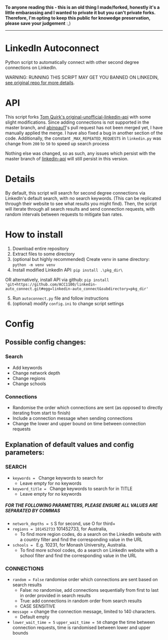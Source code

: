 **To anyone reading this - this is an old thing I made/forked, honestly it's a little embarassing and I wanted to private it but you can't private forks. Therefore, I'm opting to keep this public for knowedge preservation, please save your judgement** :,)

---

# LinkedIn Autoconnect
Python script to automatically connect with other second degree connections on LinkedIn.

WARNING: RUNNING THIS SCRIPT MAY GET YOU BANNED ON LINKEDIN, [see original repo for more details](https://github.com/tomquirk/linkedin-api).

# API
This script forks [Tom Quirk's original-unofficial-linkedin-api](https://github.com/tomquirk/linkedin-api) with some slight modifications. Since adding connections is not supported in the master branch, and [abinpaul1](https://github.com/tomquirk/linkedin-api/pull/136)'s pull request has not been merged yet, I have manually applied the merge. I have also fixed a bug in another section of the code. Additionally, the constant `_MAX_REPEATED_REQUESTS` in `linkedin.py` was change from `200` to `50` to speed up search process

Nothing else was changed, so as such, any issues which persist with the master branch of [linkedin-api](https://github.com/tomquirk/linkedin-api) will still persist in this version.

# Details
By default, this script will search for second degree connections via LinkedIn's default search, with no search keywords. (This can be replicated through their website to see what results you might find). Then, the script will iterate through all search results and send connection requests, with random intervals between requests to mitigate ban rates.

# How to install
1. Download entire repository
2. Extract files to some directory
3. (optional but highly recommended) Create venv in same directory: `python -m venv venv`
4. Install modified LinkedIn API: `pip install .\pkg_dir\`

OR alternatively, install API via github: `pip install 'git+https://github.com/ACC1100/linkedin-auto_connect.git#egg=linkedin-auto_connect&subdirectory=pkg_dir'`

5. Run `autoconnect.py` file and follow instructions
6. (optional) modify `config.ini` to change script settings

# Config

## Possible config changes:
### Search
- Add keywords
- Change network depth
- Change regions
- Change schools
### Connections
- Randomise the order which connections are sent (as opposed to directly iterating from start to finish)
- Include a connection message when sending connections
- Change the lower and upper bound on time between connection requests

## Explanation of default values and config parameters:
### SEARCH
- `keywords = ` Change keywords to search for
    - Leave empty for no keywords
- `keyword_title = ` Change keywords to search for in TITLE
    - Leave empty for no keywords
##### FOR THE FOLLOWING PARAMETERS, PLEASE ENSURE ALL VALUES ARE SEPARATED BY COMMAS
- `network_depths = S` S for second, use O for third+
- `regions = 101452733` 101452733, for Australia, 
    - To find more region codes, do a search on the LinkedIn website with a country filter and find the corresponding value in the URL
- `schools = ` E.g. 10231, for Monash University, Australia. 
    - To find more school codes, do a search on LinkedIn website with a school filter and find the corresponding value in the URL
### CONNECTIONS
- `random = False` randomise order which connections are sent based on search results
    - False: no randomise, add connections sequentially from first to last in order provided in search results
    - True: add connections in random order from search results
    - CASE SENSITIVE
- `message =` change the connection message, limited to 140 characters.
    - Default empty
- `lower_wait_time = 5` `upper_wait_time = 50` change the time between connection requests, time is randomised between lower and upper bounds
